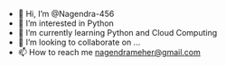 - 👋 Hi, I’m @Nagendra-456
- 👀 I’m interested in Python
- 🌱 I’m currently learning Python and Cloud Computing
- 💞️ I’m looking to collaborate on ...
- 📫 How to reach me nagendrameher@gmail.com

<!---
Nagendra-456/Nagendra-456 is a ✨ special ✨ repository because its `README.md` (this file) appears on your GitHub profile.
You can click the Preview link to take a look at your changes.
--->

